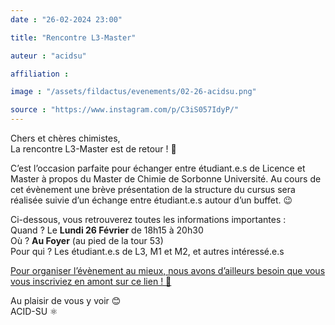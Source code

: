 ```yaml
---
date : "26-02-2024 23:00"

title: "Rencontre L3-Master"

auteur : "acidsu" 

affiliation : 

image : "/assets/fildactus/evenements/02-26-acidsu.png"

source : "https://www.instagram.com/p/C3iS057IdyP/"
---
```


Chers et chères chimistes,  
La rencontre L3-Master est de retour ! 🥳

C’est l’occasion parfaite pour échanger entre étudiant.e.s de Licence et Master à propos du Master de Chimie de Sorbonne Université. Au cours de cet évènement une brève présentation de la structure du cursus sera réalisée suivie d’un échange entre étudiant.e.s autour d’un buffet. 😉

Ci-dessous, vous retrouverez toutes les informations importantes :  
Quand ? Le __Lundi 26 Février__ de 18h15 à 20h30  
Où ? __Au Foyer__ (au pied de la tour 53)  
Pour qui ? Les étudiant.e.s de L3, M1 et M2, et autres intéressé.e.s

[Pour organiser l’évènement au mieux, nous avons d’ailleurs besoin que vous vous inscriviez en amont sur ce lien ! 🔗](https://docs.google.com/forms/d/e/1FAIpQLSdfAaTMzWNXERJHSyDmaHkvxstLV7hv0cjGs-O5Y3aaSu0mOQ/viewform)

Au plaisir de vous y voir 😊  
ACID-SU ⚛️
